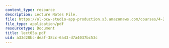 ```yaml
---
content_type: resource
description: Lecture Notes File.
file: https://ol-ocw-studio-app-production.s3.amazonaws.com/courses/4-273-introduction-to-design-inquiry-fall-2004/a33d28bcdeaf38cc6a43d7a4037bc53c_lect05a.pdf
file_type: application/pdf
resourcetype: Document
title: lect05a.pdf
uid: a33d28bc-deaf-38cc-6a43-d7a4037bc53c
---
```

